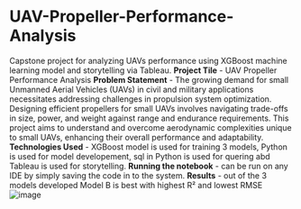 # UAV-Propeller-Performance-Analysis
Capstone project for analyzing UAVs performance using XGBoost machine learning model and storytelling via Tableau.
**Project Tile** - UAV Propeller Performance Analysis 
**Problem Statement** - The growing demand for small Unmanned Aerial Vehicles (UAVs) in civil and military applications necessitates addressing challenges in propulsion system optimization. Designing efficient propellers for small UAVs involves navigating trade-offs in size, power, and weight against range and endurance requirements. This project aims to understand and overcome aerodynamic complexities unique to small UAVs, enhancing their overall performance and adaptability.
**Technologies Used** - XGBoost model is used for training 3 models, Python is used for model developement, sql in Python is used for quering abd Tableau is used for storytelling.
**Running the notebook** - can be run on any IDE by simply saving the code in to the system.
**Results** - out of the 3 models developed Model B is best with highest R² and lowest RMSE![image](https://github.com/user-attachments/assets/9eb9740c-2861-4808-9df8-9d9c61d52f0c) 
